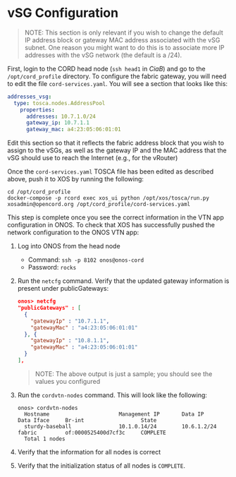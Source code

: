 # vSG Configuration

> NOTE: This section is only relevant if you wish to change the default IP
> address block or gateway MAC address associated with the vSG subnet.  One
> reason you might want to do this is to associate more IP addresses with the
> vSG network (the default is a /24).

First, login to the CORD head node (`ssh head1` in *CiaB*) and go to the
`/opt/cord_profile` directory. To configure the fabric gateway, you will need
to edit the file `cord-services.yaml`. You will see a section that looks like
this:

```yaml
addresses_vsg:
  type: tosca.nodes.AddressPool
    properties:
      addresses: 10.7.1.0/24
      gateway_ip: 10.7.1.1
      gateway_mac: a4:23:05:06:01:01
```

Edit this section so that it reflects the fabric address block that you wish to
assign to the vSGs, as well as the gateway IP and the MAC address that the vSG
should use to reach the Internet (e.g., for the vRouter)

Once the `cord-services.yaml` TOSCA file has been edited as described above,
push it to XOS by running the following:

```shell
cd /opt/cord_profile
docker-compose -p rcord exec xos_ui python /opt/xos/tosca/run.py xosadmin@opencord.org /opt/cord_profile/cord-services.yaml
```

This step is complete once you see the correct information in the VTN app
configuration in ONOS.  To check that XOS has successfully pushed the network
configuration to the ONOS VTN app:

1. Log into ONOS from the head node

    * Command: `ssh -p 8102 onos@onos-cord`
    * Password: `rocks`

2. Run the `netcfg` command. Verify that the updated gateway information is
   present under publicGateways:

    ```json
    onos> netcfg
    "publicGateways" : [
      {
        "gatewayIp" : "10.7.1.1",
        "gatewayMac" : "a4:23:05:06:01:01"
      }, {
        "gatewayIp" : "10.8.1.1",
        "gatewayMac" : "a4:23:05:06:01:01"
      }
    ],
    ```

    > NOTE: The above output is just a sample; you should see the values you configured

3. Run the `cordvtn-nodes` command.  This will look like the following:

    ```shell
    onos> cordvtn-nodes
      Hostname                      Management IP       Data IP             Data Iface     Br-int                  State
      sturdy-baseball               10.1.0.14/24        10.6.1.2/24         fabric         of:0000525400d7cf3c     COMPLETE
      Total 1 nodes
    ```

4. Verify that the information for all nodes is correct

5. Verify that the initialization status of all nodes is `COMPLETE`.

